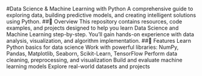 #Data Science & Machine Learning with Python
A comprehensive guide to exploring data, building predictive models, and creating intelligent solutions using Python.
##📌 Overview
This repository contains resources, code examples, and projects designed to help you learn Data Science and Machine Learning step-by-step.
You’ll gain hands-on experience with data analysis, visualization, and algorithm implementation.
##🚀 Features
Learn Python basics for data science
Work with powerful libraries: NumPy, Pandas, Matplotlib, Seaborn, Scikit-Learn, TensorFlow
Perform data cleaning, preprocessing, and visualization
Build and evaluate machine learning models
Explore real-world datasets and projects
